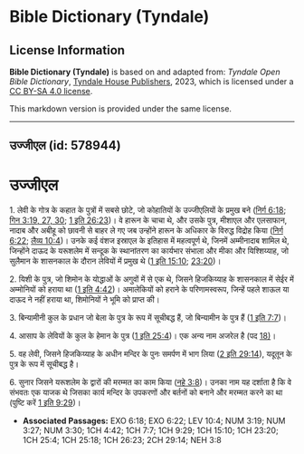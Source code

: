 # Bible Dictionary (Tyndale)

## License Information

**Bible Dictionary (Tyndale)** is based on and adapted from: _Tyndale Open Bible Dictionary_, [Tyndale House Publishers](https://tyndaleopenresources.com/), 2023, which is licensed under a [CC BY-SA 4.0 license](https://creativecommons.org/licenses/by-sa/4.0/legalcode.en).

This markdown version is provided under the same license.



--------------------------------

## उज्जीएल (id: 578944)

उज्जीएल
=======

1\. लेवी के गोत्र के कहात के पुत्रों में सबसे छोटे, जो कोहातियों के उज्जीएलियों के प्रमुख बने ([निर्ग 6:18](https://ref.ly/Exod6:18); [गिन 3:19, 27, 30](https://ref.ly/Num3:19,Num3:27,Num3:30); [1 इति 26:23](https://ref.ly/1Chr26:23))। वे हारून के चाचा थे, और उसके पुत्र, मीशाएल और एलसाफान, नादाब और अबीहू को छावनी से बाहर ले गए जब उन्होंने हारून के अधिकार के विरुद्ध विद्रोह किया ([निर्ग 6:22](https://ref.ly/Exod6:22); [लैव्य 10:4](https://ref.ly/Lev10:4))। उनके कई वंशज इस्राएल के इतिहास में महत्वपूर्ण थे, जिनमें अम्मीनादाब शामिल थे, जिन्होंने दाऊद के यरूशलेम में सन्दूक के स्थानांतरण का कार्यभार संभाला और मीका और यिश्शिय्याह, जो सुलैमान के शासनकाल के दौरान लेवियों में प्रमुख थे ([1 इति 15:10](https://ref.ly/1Chr15:10); [23:20](https://ref.ly/1Chr23:20))।

2\. यिशी के पुत्र, जो शिमोन के योद्धाओं के अगुवों में से एक थे, जिसने हिजकिय्याह के शासनकाल में सेईर में अम्मोनियों को हराया था ([1 इति 4:42](https://ref.ly/1Chr4:42))। अमालेकियों को हराने के परिणामस्वरूप, जिन्हें पहले शाऊल या दाऊद ने नहीं हराया था, शिमोनियों ने भूमि को प्राप्त की।

3\. बिन्यामीनी कुल के प्रधान जो बेला के पुत्र के रूप में सूचीबद्ध हैं, जो बिन्यामीन के पुत्र हैं ([1 इति 7:7](https://ref.ly/1Chr7:7))।

4\. आसाप के लेवियों के कुल के हेमान के पुत्र ([1 इति 25:4](https://ref.ly/1Chr25:4))। एक अन्य नाम अजरेल है (पद [18\)](https://ref.ly/1Chr25:18)।

5\. वह लेवी, जिसने हिजकिय्याह के अधीन मन्दिर के पुनः समर्पण में भाग लिया ([2 इति 29:14](https://ref.ly/2Chr29:14)), यदूतून के पुत्र के रूप में सूचीबद्ध है।

6\. सुनार जिसने यरूशलेम के द्वारों की मरम्मत का काम किया ([नहे 3:8](https://ref.ly/Neh3:8))। उनका नाम यह दर्शाता है कि वे संभवतः एक याजक थे जिसका कार्य मन्दिर के उपकरणों और बर्तनों को बनाने और मरम्मत करने का था (पुष्टि करें [1 इति 9:29](https://ref.ly/1Chr9:29))। 

* **Associated Passages:** EXO 6:18; EXO 6:22; LEV 10:4; NUM 3:19; NUM 3:27; NUM 3:30; 1CH 4:42; 1CH 7:7; 1CH 9:29; 1CH 15:10; 1CH 23:20; 1CH 25:4; 1CH 25:18; 1CH 26:23; 2CH 29:14; NEH 3:8

